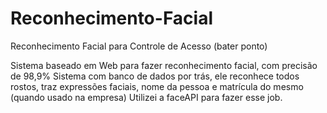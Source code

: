 # Reconhecimento-Facial
Reconhecimento Facial para Controle de Acesso (bater ponto)

Sistema baseado em Web para fazer reconhecimento facial, com precisão de 98,9%
Sistema com banco de dados por trás, ele reconhece todos rostos, traz expressões faciais, nome da pessoa e matrícula do mesmo (quando usado na empresa)
Utilizei a faceAPI para fazer esse job.
